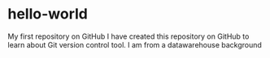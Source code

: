# hello-world
My first repository on GitHub
I have created this repository on GitHub to learn about Git version control tool.
I am from a datawarehouse background
